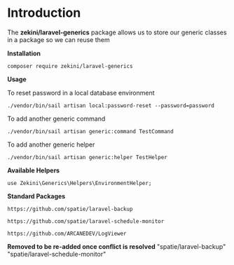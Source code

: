 
# Introduction

  

The **zekini/laravel-generics** package allows us to store our generic classes in a package so we can reuse them

  

**Installation**

    composer require zekini/laravel-generics



**Usage**

To reset password in a local database environment


    ./vendor/bin/sail artisan local:password-reset --password=password


To add another generic command

    ./vendor/bin/sail artisan generic:command TestCommand

To add another generic helper

    ./vendor/bin/sail artisan generic:helper TestHelper

**Available Helpers**

    use Zekini\Generics\Helpers\EnvironmentHelper;

**Standard Packages**

    https://github.com/spatie/laravel-backup

    https://github.com/spatie/laravel-schedule-monitor

    https://github.com/ARCANEDEV/LogViewer


**Removed to be re-added once conflict is resolved**
        "spatie/laravel-backup"
        "spatie/laravel-schedule-monitor"
        